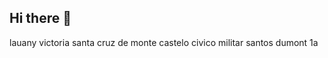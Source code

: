 ## Hi there 👋
lauany victoria
santa cruz de monte castelo
civico militar santos dumont
1a
<!--
**Lauany1a/lauany1a** is a ✨ _special_ ✨ repository because its `README.md` (this file) appears on your GitHub profile.
